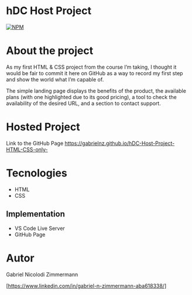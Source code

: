 # hDC Host Project
[![NPM](https://img.shields.io/npm/l/react)](https://github.com/GabrielNZ/hDC-Host-Project-HTML-CSS-/blob/main/LICENSE)

# About the project

As my first HTML & CSS project from the course I’m taking, I thought it would be fair to commit it here on GitHub
as a way to record my first step and show the world what I’m capable of.

The simple landing page displays the benefits of the product, the available plans (with one highlighted due to its good pricing),
a tool to check the availability of the desired URL, and a section to contact support.

# Hosted Project
Link to the GitHub Page
https://gabrielnz.github.io/hDC-Host-Project-HTML-CSS-only-

# Tecnologies
- HTML
- CSS
## Implementation
- VS Code Live Server
- GitHub Page
# Autor

Gabriel Nicolodi Zimmermann


[https://www.linkedin.com/in/gabriel-n-zimmermann-aba618338/]
